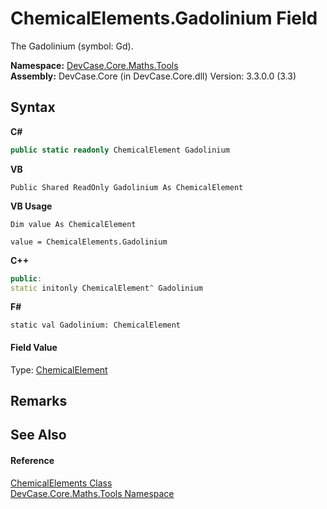 # ChemicalElements.Gadolinium Field
 

The Gadolinium (symbol: Gd).

**Namespace:**&nbsp;<a href="N_DevCase_Core_Maths_Tools">DevCase.Core.Maths.Tools</a><br />**Assembly:**&nbsp;DevCase.Core (in DevCase.Core.dll) Version: 3.3.0.0 (3.3)

## Syntax

**C#**<br />
``` C#
public static readonly ChemicalElement Gadolinium
```

**VB**<br />
``` VB
Public Shared ReadOnly Gadolinium As ChemicalElement
```

**VB Usage**<br />
``` VB Usage
Dim value As ChemicalElement

value = ChemicalElements.Gadolinium

```

**C++**<br />
``` C++
public:
static initonly ChemicalElement^ Gadolinium
```

**F#**<br />
``` F#
static val Gadolinium: ChemicalElement
```


#### Field Value
Type: <a href="T_DevCase_Core_Maths_ChemicalElement">ChemicalElement</a>

## Remarks


## See Also


#### Reference
<a href="T_DevCase_Core_Maths_Tools_ChemicalElements">ChemicalElements Class</a><br /><a href="N_DevCase_Core_Maths_Tools">DevCase.Core.Maths.Tools Namespace</a><br />